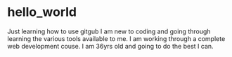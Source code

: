 # hello_world
Just learning how to use gitgub
I am new to coding and going through learning the various tools available to me. I am working through a complete web development couse. 
I am 36yrs old and going to do the best I can.
